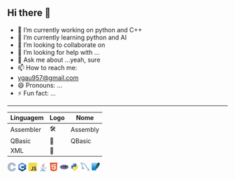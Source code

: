 ## Hi there 👋

- 🔭 I’m currently working on python and C++
- 🌱 I’m currently learning python and AI
- 👯 I’m looking to collaborate on 
- 🤔 I’m looking for help with ...
- 💬 Ask me about ...yeah, sure
- 📫 How to reach me:
- ygau957@gmail.com
- 😄 Pronouns: ...
- ⚡ Fun fact: ...
---
| Linguagem  | Logo                                                                                                                       | Nome       |
| ---------- | -------------------------------------------------------------------------------------------------------------------------- | ---------- |
| Assembler  | 🛠️                                                                                                                        | Assembly   |
| QBasic     | 💾                                                                                                                         | QBasic     |
| XML        | 🧾 
<img src="https://raw.githubusercontent.com/devicons/devicon/master/icons/c/c-original.svg" width="20"/>   <img src="https://raw.githubusercontent.com/devicons/devicon/master/icons/cplusplus/cplusplus-original.svg" width="20"/>  <img src="https://raw.githubusercontent.com/devicons/devicon/master/icons/javascript/javascript-original.svg" width="20"/> <img src="https://raw.githubusercontent.com/devicons/devicon/master/icons/java/java-original.svg" width="20"/> <img src="https://raw.githubusercontent.com/devicons/devicon/master/icons/html5/html5-original.svg" width="20"/>  <img src="https://raw.githubusercontent.com/devicons/devicon/master/icons/php/php-original.svg" width="20"/> <img src="https://raw.githubusercontent.com/devicons/devicon/master/icons/python/python-original.svg" width="20"/> <img src="https://raw.githubusercontent.com/devicons/devicon/master/icons/mysql/mysql-original.svg" width="20"/> <img src="https://raw.githubusercontent.com/devicons/devicon/master/icons/sqlite/sqlite-original.svg" width="20"/>          


          
    


                                                                                                             
         
        
         




 
